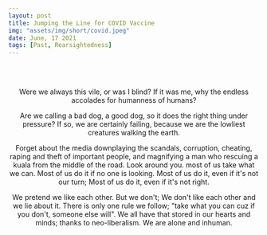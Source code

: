 ```yaml
---
layout: post
title: Jumping the Line for COVID Vaccine
img: "assets/img/short/covid.jpeg"
date: June, 17 2021
tags: [Past, Rearsightedness]
---
```

  
<br><br>
<div align="center">

Were we always this vile, or was I blind?
If it was me, why the endless accolades for humanness of humans?

Are we calling a bad dog, a good dog, so it does the right thing under pressure?
If so, we are certainly failing, because we are the lowliest creatures walking the earth.

Forget about the media downplaying the scandals, corruption, cheating, raping and theft of important people, and
magnifying a man who rescuing a kuala from the middle of the road.
Look around you. most of us take what we can. Most of us do it if no one is looking. 
Most of us do it, even if it's not our turn; Most of us do it, even if it's not right.

We pretend we like each other. But we don't; We don't like each other and we lie about it.
There is only one rule we follow; "take what you can cuz if you don't, someone else will". 
We all have that stored in our hearts and minds; thanks to neo-liberalism. 
We are alone and inhuman.

</div>
<br><br>
<br><br>
<br><br>
<br><br>
<br><br>
<br><br>
